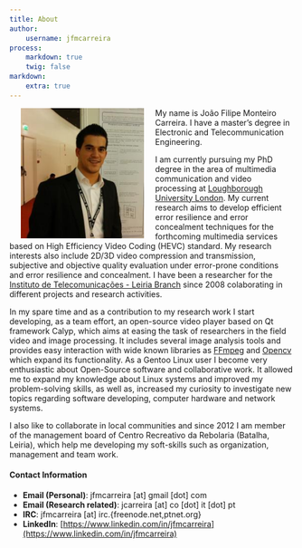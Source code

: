 ```yaml
---
title: About
author:
    username: jfmcarreira
process:
    markdown: true
    twig: false
markdown:
    extra: true
---
```


<img align="left" src="/user/pages/01.about/carreira_icip.jpg" style="height:230px" hspace="20">

My name is João Filipe Monteiro Carreira. I have a master’s degree in Electronic and Telecommunication Engineering.

I am currently pursuing my PhD degree in the area of multimedia communication and video processing at [Loughborough University London](http://www.lborolondon.ac.uk/).
My current research aims to develop efficient error resilience and error concealment techniques for the forthcoming multimedia services based on High Efficiency Video Coding (HEVC) standard.
My research interests also include 2D/3D video compression and transmission, subjective and objective quality evaluation under error-prone conditions and error resilience and concealment.
I have been a researcher for the [Instituto de Telecomunicações - Leiria Branch](https://www.it.pt/) since 2008 colaborating in different projects and research activities.

In my spare time and as a contribution to my research work I start developing, as a team effort, an open-source video player based on Qt framework Calyp, which aims at easing the task of researchers in the field video and image processing. It includes several image analysis tools and provides easy interaction with wide known libraries as [FFmpeg](https://www.ffmpeg.org/) and [Opencv](https://opencv.org/) which expand its functionality.
As a Gentoo Linux user I become very enthusiastic about Open-Source software and collaborative work. It allowed me to expand my knowledge about Linux systems and improved my problem-solving skills, as well as, increased my curiosity to investigate new topics regarding software developing, computer hardware and network systems.

I also like to collaborate in local communities and since 2012 I am member of the management board of Centro Recreativo da Rebolaria (Batalha, Leiria), which help me developing my soft-skills such as organization, management and team work.

#### Contact Information

- **Email (Personal)**: jfmcarreira [at] gmail [dot] com
- **Email (Research related)**: jcarreira [at] co [dot] it [dot] pt
- **IRC**: jfmcarreira [at] irc.{freenode.net,ptnet.org}
- **LinkedIn**: [https://www.linkedin.com/in/jfmcarreira](https://www.linkedin.com/in/jfmcarreira)

